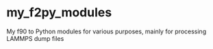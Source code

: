 # my_f2py_modules
My f90 to Python modules for various purposes, mainly for processing LAMMPS dump files
